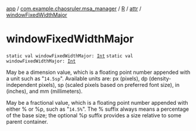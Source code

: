 [app](../../../index.md) / [com.example.chaosruler.msa_manager](../../index.md) / [R](../index.md) / [attr](index.md) / [windowFixedWidthMajor](.)

# windowFixedWidthMajor

`static val windowFixedWidthMajor: `[`Int`](https://kotlinlang.org/api/latest/jvm/stdlib/kotlin/-int/index.html)
`static val windowFixedWidthMajor: `[`Int`](https://kotlinlang.org/api/latest/jvm/stdlib/kotlin/-int/index.html)

May be a dimension value, which is a floating point number appended with a unit such as "`14.5sp`". Available units are: px (pixels), dp (density-independent pixels), sp (scaled pixels based on preferred font size), in (inches), and mm (millimeters).

May be a fractional value, which is a floating point number appended with either % or %p, such as "`14.5%`". The % suffix always means a percentage of the base size; the optional %p suffix provides a size relative to some parent container.

